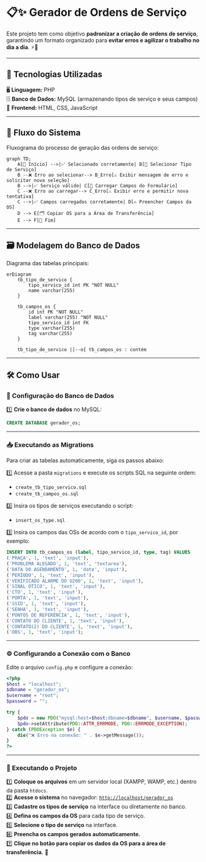 # 📋✨ Gerador de Ordens de Serviço  

Este projeto tem como objetivo **padronizar a criação de ordens de serviço**, garantindo um formato organizado para **evitar erros e agilizar o trabalho no dia a dia**. ⚡📑  

---

## 🚀 Tecnologias Utilizadas  

🖥 **Linguagem:** PHP  
🗄 **Banco de Dados:** MySQL (armazenando tipos de serviço e seus campos)  
🎨 **Frontend:** HTML, CSS, JavaScript  

---

## 🔄 Fluxo do Sistema  

Fluxograma do processo de geração das ordens de serviço:  

```mermaid
graph TD;
    A[🚀 Início] -->|✅ Selecionado corretamente| B[📌 Selecionar Tipo de Serviço]
    B --❌ Erro ao selecionar--> B_Erro[⚠️ Exibir mensagem de erro e solicitar nova seleção]
    B -->|✅ Serviço válido| C[📝 Carregar Campos do Formulário]
    C --❌ Erro ao carregar--> C_Erro[⚠️ Exibir erro e permitir nova tentativa]
    C -->|✅ Campos carregados corretamente| D[✍️ Preencher Campos da OS]
    D --> E[🗂 Copiar OS para a Área de Transferência]
    E --> F[🏁 Fim]
```

---

## 🗃 Modelagem do Banco de Dados  

Diagrama das tabelas principais:  

```mermaid
erDiagram
    tb_tipo_de_servico {
        tipo_servico_id int PK "NOT NULL"
        name varchar(255)
    }

    tb_campos_os {
        id int PK "NOT NULL"
        label varchar(255) "NOT NULL"
        tipo_servico_id int FK
        type varchar(255)
        tag varchar(255)
    }

    tb_tipo_de_servico ||--o{ tb_campos_os : contém
```

---

## 🛠 Como Usar  

### 🔧 Configuração do Banco de Dados  

1️⃣ **Crie o banco de dados** no MySQL:  

```sql
CREATE DATABASE gerador_os;
```

---

### 📥 Executando as Migrations  

Para criar as tabelas automaticamente, siga os passos abaixo:  

1️⃣ Acesse a pasta `migrations` e execute os scripts SQL na seguinte ordem:  
   - `create_tb_tipo_servico.sql`  
   - `create_tb_campos_os.sql`  

2️⃣ Insira os tipos de serviços executando o script:  
   - `insert_os_type.sql`  

3️⃣ Insira os campos das OSs de acordo com o `tipo_servico_id`, por exemplo:  

```sql
INSERT INTO tb_campos_os (label, tipo_servico_id, type, tag) VALUES
('PRAÇA', 1, 'text', 'input'),
('PROBLEMA ALEGADO', 1, 'text', 'textarea'),
('DATA DO AGENDAMENTO', 1, 'date', 'input'),
('PERÍODO', 1, 'text', 'input'),
('VERIFICADO ALARME DO U200', 1, 'text', 'input'),
('SINAL ÓTICO', 1, 'text', 'input'),
('CTO', 1, 'text', 'input'),
('PORTA', 1, 'text', 'input'),
('SSID', 1, 'text', 'input'),
('SENHA', 1, 'text', 'input'),
('PONTOS DE REFERÊNCIA', 1, 'text', 'input'),
('CONTATO DO CLIENTE', 1, 'text', 'input'),
('CONTATO(2) DO CLIENTE', 1, 'text', 'input'),
('OBS', 1, 'text', 'input');
```

---

### ⚙️ Configurando a Conexão com o Banco  

Edite o arquivo `config.php` e configure a conexão:  

```php
<?php
$host = "localhost";
$dbname = "gerador_os";
$username = "root";
$password = "";

try {
    $pdo = new PDO("mysql:host=$host;dbname=$dbname", $username, $password);
    $pdo->setAttribute(PDO::ATTR_ERRMODE, PDO::ERRMODE_EXCEPTION);
} catch (PDOException $e) {
    die("❌ Erro na conexão: " . $e->getMessage());
}
?>
```

---

### 🚀 Executando o Projeto  

1️⃣ **Coloque os arquivos** em um servidor local (XAMPP, WAMP, etc.) dentro da pasta `htdocs`.  
2️⃣ **Acesse o sistema** no navegador: [`http://localhost/gerador_os`](http://localhost/gerador_os)  
3️⃣ **Cadastre os tipos de serviço** na interface ou diretamente no banco.  
4️⃣ **Defina os campos da OS** para cada tipo de serviço.  
5️⃣ **Selecione o tipo de serviço** na interface.  
6️⃣ **Preencha os campos gerados automaticamente.**  
7️⃣ **Clique no botão para copiar os dados da OS para a área de transferência.** 🎯  

